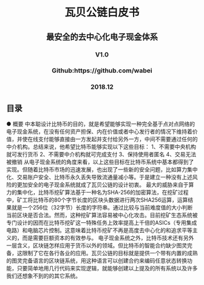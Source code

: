 <h1 align="center">瓦贝公链白皮书</h1>
<h2 align="center">最安全的去中心化电子现金体系</h2>
<h3 align="center">V1.0</h3>  
<h3 align="center">Github:https://github.com/wabei</h3>  
<h3 align="center">2018.12</h3>
<h2>目录</h2>
● 概要
中本聪设计比特币的目的，就是希望能够实现一种完全基于点对点网络的电子现金系统，在没有任何资产担保、内在价值或者中心发行者的情况下维持着价值，并使在线支付能够直接由一方发起并支付给另外一方，中间不需要通过任何的中介机构。总结来说，他希望比特币能够实现以下这些目标：
1、不需要中央机构就可发行货币
2、不需要中介机构就可完成支付
3、保持使用者匿名
4、交易无法被撤销
从电子现金系统的角度来看，以上这些目标在比特币系统中基本都得到了实现。但随着比特币市场的迅速发展，也出现了一些新的安全问题，比如算力集中化、交易账户安全、比特币永久丢失导致流通量减小等。于是建立一种没有上述风险的更加安全的电子现金系统就成了瓦贝公链的设计初衷。
最大的威胁来自于算力的集中化，比特币挖矿算法基于一种名为SHA-256的加密算法，在挖矿过程中，矿工将比特币的80个字节长度的区块头数据进行两次SHA256运算，运算结果就是一个256位（32字节）长度的字符串。通过比较与当前难度值的大小判断当前区块是否合法。然而，这种挖矿算法容易被中心化攻击。目前挖矿生态系统被专门设计的因而在比特币挖矿这一特殊任务上效率提高上千倍的ASICs（专用集成电路）和电脑芯片控制。这意味着比特币挖矿不再是高度去中心化的和追求平等主义的，而是需要巨额资本的有效参与。
电子现金系统之外，比特币技术还有另外一层含义，区块链怎样应用于货币以外的领域。但比特币的智能合约缺少图灵完备，这限制了它在各行各业的应用。瓦贝公链的目标就是提供一个带有内置的成熟的图灵完备语言的区块链系统，用这种语言可以创建合约来编码任意状态转换功能，只要简单地用几行代码来实现逻辑，就能够创建以上提及的所有系统以及许多我们还想象不到的的其它系统。
